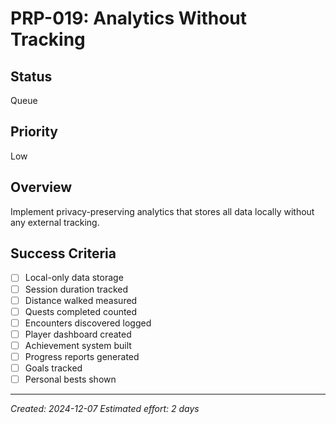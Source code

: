 # PRP-019: Analytics Without Tracking

## Status
Queue

## Priority
Low

## Overview
Implement privacy-preserving analytics that stores all data locally without any external tracking.

## Success Criteria
- [ ] Local-only data storage
- [ ] Session duration tracked
- [ ] Distance walked measured
- [ ] Quests completed counted
- [ ] Encounters discovered logged
- [ ] Player dashboard created
- [ ] Achievement system built
- [ ] Progress reports generated
- [ ] Goals tracked
- [ ] Personal bests shown

---
*Created: 2024-12-07*
*Estimated effort: 2 days*